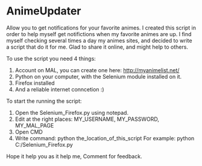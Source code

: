 # AnimeUpdater
Allow you to get notifications for your favorite animes.
 I created this script in order to help myself get notifictions when my favorite animes are up.
 I find myself checking several times a day my animes sites, and decided to write a script that do it for me.
 Glad to share it online, and might help to others.
 
 To use the script you need 4 things:
 1. Account on MAL, you can create one here: http://myanimelist.net/
 2. Python on your computer, with the Selenium module installed on it.
 3. Firefox installed
 4. And a reliable internet conncetion :)
 
 To start the running the script:
 1. Open the Selenium_Firefox.py using notepad.
 2. Edit at the right places: MY_USERNAME, MY_PASSWORD, MY_MAL_PAGE
 3. Open CMD
 4. Write command: python the_location_of_this_script
    For example: python C:/Selenium_Firefox.py
  
Hope it help you as it help me,
Comment for feedback.
